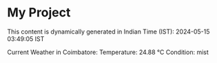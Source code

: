# My Project

This content is dynamically generated in Indian Time (IST): 2024-05-15 03:49:05 IST


Current Weather in Coimbatore:
Temperature: 24.88 °C
Condition: mist
